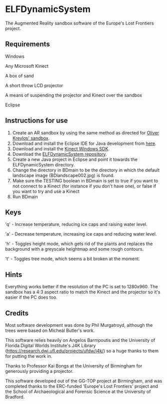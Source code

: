 # ELFDynamicSystem
The Augmented Reality sandbox software of the Europe's Lost Frontiers project.

Requirements
------------

Windows

Any Microsoft Kinect

A box of sand

A short throw LCD projector

A means of suspending the projector and Kinect over the sandbox

Eclipse

Instructions for use
--------------------

1. Create an AR sandbox by using the same method as directed for [Oliver Kreylos' sandbox](https://web.cs.ucdavis.edu/~okreylos/ResDev/SARndbox/index.html).
2. Download and install the Eclipse IDE for Java development from [here](https://www.eclipse.org/).
3. Download and install the [Kinect Windows SDK](https://docs.microsoft.com/en-us/windows/apps/design/devices/kinect-for-windows).
4. Download the [ELFDynamicSystem repository](https://github.com/ELFdev001/ELFDynamicSystem).
5. Create a new Java project in Eclipse and point it towards the ELFDynamicSystem directory.
6. Change the directory in BDmain to be the directory in which the default landscape image (BDlandscape002.jpg) is found.
7. Make sure the TESTING boolean in BDmain is set to true if you want to not connect to a Kinect (for instance if you don't have one), or false if you want to
try and use a Kinect
8. Run BDmain

Keys
----
'q' - Increase temperature, reducing ice caps and raising water level.

'a' - Decrease temperature, increasing ice caps and reducing water level.

'h' - Toggles height mode, which gets rid of the plants and replaces the background with a greyscale heightmap and some rough contours.

't' - Toggles tree mode, which seems a bit broken at the moment.

Hints
-----
Everything works better if the resolution of the PC is set to 1280x960. The sandbox has a 4:3 aspect ratio to match the Kinect and the projector so it's easier if the PC does too.

Credits
-------

Most software development was done by Phil Murgatroyd, although the trees were based on Micheál Butler's work.

This software relies heavily on Angelos Barmpoutis and the University of Florida Digital Worlds Institute's J4K Library (https://research.dwi.ufl.edu/projects/ufdw/j4k/)
so a huge thanks to them for putting the work in.

Thanks to Professor Kai Bongs at the University of Birmingham for generously providing a projector.

This software developed out of the GG-TOP project at Birmingham, and was completed thanks to the ERC-funded 'Europe's Lost Frontiers' project and the
School of Archaeological and Forensic Science at the University of Bradford.
